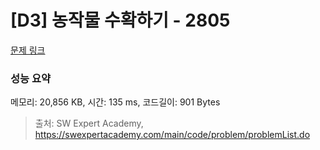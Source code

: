 # [D3] 농작물 수확하기 - 2805 

[문제 링크](https://swexpertacademy.com/main/code/problem/problemDetail.do?contestProbId=AV7GLXqKAWYDFAXB) 

### 성능 요약

메모리: 20,856 KB, 시간: 135 ms, 코드길이: 901 Bytes



> 출처: SW Expert Academy, https://swexpertacademy.com/main/code/problem/problemList.do